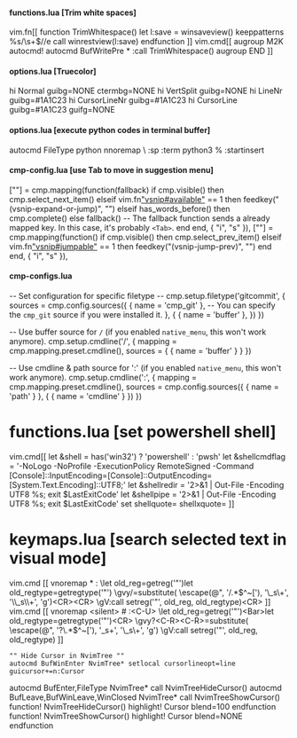#### functions.lua [Trim white spaces]
vim.fn[[
function TrimWhitespace()
	let l:save = winsaveview()
	keeppatterns %s/\s\+$//e
	call winrestview(l:save)
endfunction
]]
vim.cmd[[
augroup M2K
	autocmd!
	autocmd BufWritePre * :call TrimWhitespace()
augroup END
]]

#### options.lua [Truecolor]
hi Normal guibg=NONE ctermbg=NONE
hi VertSplit guibg=NONE
hi LineNr guibg=#1A1C23
hi CursorLineNr guibg=#1A1C23
hi CursorLine guibg=#1A1C23 guifg=NONE

#### options.lua [execute python codes in terminal buffer]
autocmd FileType python nnoremap <buffer> <A-r>
\ :sp<CR> :term python3 %<CR> :startinsert<CR>

#### cmp-config.lua [use Tab to move in suggestion menu]
["<Tab>"] = cmp.mapping(function(fallback)
	if cmp.visible() then
		cmp.select_next_item()
	elseif vim.fn["vsnip#available"](1) == 1 then
		feedkey("<Plug>(vsnip-expand-or-jump)", "")
	elseif has_words_before() then
		cmp.complete()
	else
		fallback() -- The fallback function sends a already mapped key. In this case, it's probably `<Tab>`.
	end
end, { "i", "s" }),
["<S-Tab>"] = cmp.mapping(function()
	if cmp.visible() then
		cmp.select_prev_item()
	elseif vim.fn["vsnip#jumpable"](-1) == 1 then
		feedkey("<Plug>(vsnip-jump-prev)", "")
	end
end, { "i", "s" }),

#### cmp-configs.lua
-- Set configuration for specific filetype --
cmp.setup.filetype('gitcommit', {
   sources = cmp.config.sources({
		{ name = 'cmp_git' }, -- You can specify the `cmp_git` source if you were installed it.
   }, {
      { name = 'buffer' },
   })
})

-- Use buffer source for `/` (if you enabled `native_menu`, this won't work anymore).
cmp.setup.cmdline('/', {
   mapping = cmp.mapping.preset.cmdline(),
   sources = {
		{ name = 'buffer' }
   }
})

-- Use cmdline & path source for ':' (if you enabled `native_menu`, this won't work anymore).
cmp.setup.cmdline(':', {
	mapping = cmp.mapping.preset.cmdline(),
   sources = cmp.config.sources({
		{ name = 'path' }
   }, {
      { name = 'cmdline' }
   })
})

# functions.lua [set powershell shell]
vim.cmd[[
	let &shell = has('win32') ? 'powershell' : 'pwsh'
	let &shellcmdflag = '-NoLogo -NoProfile -ExecutionPolicy RemoteSigned -Command [Console]::InputEncoding=[Console]::OutputEncoding=[System.Text.Encoding]::UTF8;'
	let &shellredir = '2>&1 | Out-File -Encoding UTF8 %s; exit $LastExitCode'
	let &shellpipe = '2>&1 | Out-File -Encoding UTF8 %s; exit $LastExitCode'
	set shellquote= shellxquote=
]]

# keymaps.lua [search selected text in visual mode]
vim.cmd [[
vnoremap <silent> * :<C-U>
  \let old_reg=getreg('"')<Bar>let old_regtype=getregtype('"')<CR>
  \gvy/<C-R><C-R>=substitute(
  \escape(@", '/\.*$^~['), '\_s\+', '\\_s\\+', 'g')<CR><CR>
  \gV:call setreg('"', old_reg, old_regtype)<CR>
]]
vim.cmd [[
vnoremap <silent> # :<C-U>
  \let old_reg=getreg('"')<Bar>let old_regtype=getregtype('"')<CR>
  \gvy?<C-R><C-R>=substitute(
  \escape(@", '?\.*$^~['), '\_s\+', '\\_s\\+', 'g')<CR><CR>
  \gV:call setreg('"', old_reg, old_regtype)<CR>
]]

	"" Hide Cursor in NvimTree ""
	autocmd BufWinEnter NvimTree* setlocal cursorlineopt=line guicursor+=n:Cursor
   autocmd BufEnter,FileType NvimTree* call NvimTreeHideCursor()
   autocmd BufLeave,BufWinLeave,WinClosed NvimTree* call NvimTreeShowCursor()
   function! NvimTreeHideCursor()
   	highlight! Cursor blend=100
   endfunction
   function! NvimTreeShowCursor()
   	highlight! Cursor blend=NONE
   endfunction

